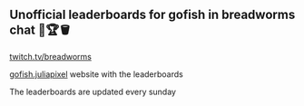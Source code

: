 ## Unofficial leaderboards for gofish in breadworms chat 🐳🏆🪣
[twitch.tv/breadworms](https://www.twitch.tv/breadworms)

[gofish.juliapixel](https://gofish.juliapixel.com/) website with the leaderboards

The leaderboards are updated every sunday